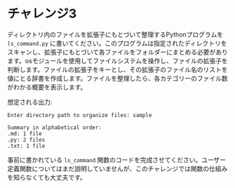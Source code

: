# チャレンジ3

ディレクトリ内のファイルを拡張子にもとづいて整理するPythonプログラムを `ls_command.py` に書いてください。このプログラムは指定されたディレクトリをスキャンし、拡張子にもとづいて各ファイルをフォルダーにまとめる必要があります。osモジュールを使用してファイルシステムを操作し、ファイルの拡張子を判断します。ファイルの拡張子をキーとし、その拡張子のファイル名のリストを値にとる辞書を作成します。ファイルを整理したら、各カテゴリーのファイル数がわかる概要を表示します。

想定される出力:

```
Enter directory path to organize files: sample

Summary in alphabetical order:
.md: 1 file
.py: 2 files
.txt: 1 file
```

事前に書かれている `ls_command` 関数のコードを完成させてください。ユーザー定義関数についてはまだ説明していませんが、このチャレンジでは関数の仕組みを知らなくても大丈夫です。
